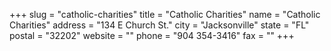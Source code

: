 +++
slug = "catholic-charities"
title = "Catholic Charities"
name = "Catholic Charities"
address = "134 E Church St."
city = "Jacksonville"
state = "FL"
postal = "32202"
website = ""
phone = "904 354-3416"
fax = ""
+++
